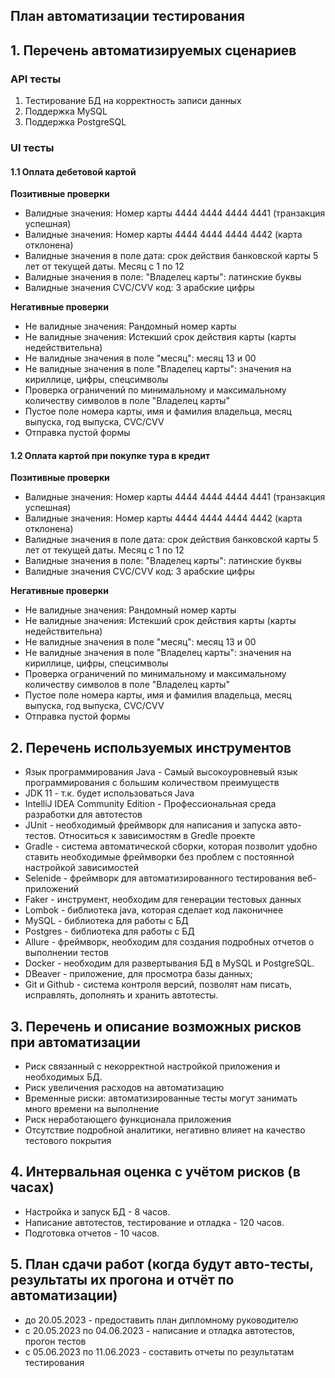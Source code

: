 ## План автоматизации тестирования 
## 1. Перечень автоматизируемых сценариев
### API тесты
1.   Тестирование БД на корректность записи данных
2.   Поддержка MySQL
3.   Поддержка PostgreSQL

### UI тесты
#### 1.1 Оплата дебетовой картой
**Позитивные проверки**
  * Валидные значения: Номер карты 4444 4444 4444 4441 (транзакция успешная)
  * Валидные значения: Номер карты 4444 4444 4444 4442 (карта отклонена)
  * Валидные значения в поле дата: срок действия банковской карты 5 лет от текущей даты. Месяц с 1 по 12
  * Валидные значения в поле: "Владелец карты": латинские буквы
  * Валидные значения CVC/CVV код: 3 арабские цифры 

**Негативные проверки**
  * Не валидные значения: Рандомный номер карты
  * Не валидные значения: Истекший срок действия карты (карты недействительна)
  * Не валидные значения в поле "месяц": месяц 13 и 00 
  * Не валидные значения в поле "Владелец карты": значения на кириллице, цифры, спецсимволы
  * Проверка ограничений по минимальному и максимальному количеству символов в поле "Владелец карты"
  * Пустое поле номера карты, имя и фамилия владельца, месяц выпуска, год выпуска, CVC/CVV 
  * Отправка пустой формы

#### 1.2 Оплата картой при покупке тура в кредит
**Позитивные проверки**
  * Валидные значения: Номер карты 4444 4444 4444 4441 (транзакция успешная)
  * Валидные значения: Номер карты 4444 4444 4444 4442 (карта отклонена)
  * Валидные значения в поле дата: срок действия банковской карты 5 лет от текущей даты. Месяц с 1 по 12
  * Валидные значения в поле: "Владелец карты": латинские буквы
  * Валидные значения CVC/CVV код: 3 арабские цифры 

**Негативные проверки**
  * Не валидные значения: Рандомный номер карты
  * Не валидные значения: Истекший срок действия карты (карты недействительна)
  * Не валидные значения в поле "месяц": месяц 13 и 00 
  * Не валидные значения в поле "Владелец карты": значения на кириллице, цифры, спецсимволы
  * Проверка ограничений по минимальному и максимальному количеству символов в поле "Владелец карты"
  * Пустое поле номера карты, имя и фамилия владельца, месяц выпуска, год выпуска, CVC/CVV 
  * Отправка пустой формы

## 2. Перечень используемых инструментов
* Язык программирования Java - Самый высокоуровневый язык программирования с большим количеством преимуществ 
* JDK 11 - т.к. будет использоваться Java
* IntelliJ IDEA Community Edition - Профессиональная среда разработки для автотестов
* JUnit - необходимый фреймворк для написания и запуска авто-тестов. Относиться к зависимостям в Gredle проекте
* Gradle - система автоматической сборки, которая позволит удобно ставить необходимые фреймворки без проблем с постоянной настройкой зависимостей
* Selenide - фреймворк для автоматизированного тестирования веб-приложений
* Faker - инструмент, необходим для генерации тестовых данных
* Lombok - библиотека java, которая сделает код лаконичнее
* MySQL - библиотека для работы с БД
* Postgres - библиотека для работы с БД
* Allure -  фреймворк, необходим для создания подробных отчетов о выполнении тестов
* Docker - необходим для развертывания БД в MySQL и PostgreSQL.
* DBeaver - приложение, для просмотра базы данных;
* Git и Github - система контроля версий, позволят нам писать, исправлять, дополнять и хранить автотесты.
 
## 3. Перечень и описание возможных рисков при автоматизации
 
* Риск связанный с некорректной настройкой приложения и необходимых БД.
* Риск увеличения расходов на автоматизацию
* Временные риски: автоматизированные тесты могут занимать много времени на выполнение
* Риск неработающего функционала приложения
* Отсутствие подробной аналитики, негативно влияет на качество тестового покрытия

## 4. Интервальная оценка с учётом рисков (в часах)
* Настройка и запуск БД - 8 часов.
* Написание автотестов, тестирование и отладка -  120 часов.
* Подготовка отчетов - 10 часов. 
 
## 5. План сдачи работ (когда будут авто-тесты, результаты их прогона и отчёт по автоматизации)
* до 20.05.2023 - предоставить план дипломному руководителю
* с 20.05.2023 по 04.06.2023 - написание и отладка автотестов, прогон тестов
* с 05.06.2023 по 11.06.2023 - составить отчеты по результатам тестирования




